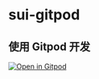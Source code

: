 # sui-gitpod

## 使用 Gitpod 开发

[![Open in Gitpod](https://gitpod.io/button/open-in-gitpod.svg)](https://gitpod.io/#https://github.com/v1xingyue/sui-gitpod/tree/release)
